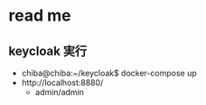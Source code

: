 # read me
## keycloak 実行
- chiba@chiba:~/keycloak$ docker-compose up
- http://localhost:8880/
   - admin/admin


